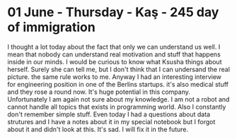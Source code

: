 # 01 June - Thursday - Kaş - 245 day of immigration

I thought a lot today about the fact that only we can understand us well. I mean that nobody can understand real motivation and stuff that happens inside in our minds. I would be curious to know what Ksusha things about herself. Surely she can tell me, but I don't think that I can undersand the real picture. the same rule works to me. Anyway I had an interesting interview for engineering position in one of the Berlins startups. it's also medical stuff and they rose a round now. It's huge potential in this company. Unfortunately I am again not sure about my knowledge. I am not a robot and cannot handle all topics that exists in programming world. Also I constantly don't remember simple stuff. Even today I had a questions about data strutures and I have a notes about it in my special notebook but I forgot about it and didn't look at this. It's sad. I will fix it in the future.